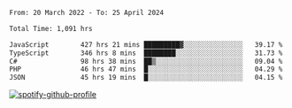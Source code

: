 <!--START_SECTION:waka-->

```txt
From: 20 March 2022 - To: 25 April 2024

Total Time: 1,091 hrs

JavaScript        427 hrs 21 mins █████████▓░░░░░░░░░░░░░░░   39.17 %
TypeScript        346 hrs 8 mins  ████████░░░░░░░░░░░░░░░░░   31.73 %
C#                98 hrs 38 mins  ██▒░░░░░░░░░░░░░░░░░░░░░░   09.04 %
PHP               46 hrs 47 mins  █░░░░░░░░░░░░░░░░░░░░░░░░   04.29 %
JSON              45 hrs 19 mins  █░░░░░░░░░░░░░░░░░░░░░░░░   04.15 %
```

<!--END_SECTION:waka-->
[![spotify-github-profile](https://spotify-github-profile.vercel.app/api/view?uid=c00zprrvy9xiloa9qnco3hmng&cover_image=true&theme=novatorem&show_offline=false&background_color=121212&bar_color=53b14f&bar_color_cover=false)](https://spotify-github-profile.vercel.app/api/view?uid=c00zprrvy9xiloa9qnco3hmng&redirect=true)



